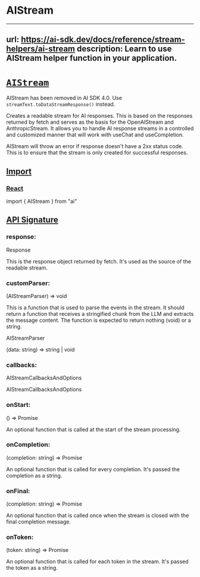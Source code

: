 # AIStream


---
url: https://ai-sdk.dev/docs/reference/stream-helpers/ai-stream
description: Learn to use AIStream helper function in your application.
---


# [`AIStream`](#aistream)


AIStream has been removed in AI SDK 4.0. Use `streamText.toDataStreamResponse()` instead.

Creates a readable stream for AI responses. This is based on the responses returned by fetch and serves as the basis for the OpenAIStream and AnthropicStream. It allows you to handle AI response streams in a controlled and customized manner that will work with useChat and useCompletion.

AIStream will throw an error if response doesn't have a 2xx status code. This is to ensure that the stream is only created for successful responses.


## [Import](#import)



### [React](#react)


import { AIStream } from "ai"


## [API Signature](#api-signature)



### response:


Response

This is the response object returned by fetch. It's used as the source of the readable stream.


### customParser:


(AIStreamParser) => void

This is a function that is used to parse the events in the stream. It should return a function that receives a stringified chunk from the LLM and extracts the message content. The function is expected to return nothing (void) or a string.

AIStreamParser

(data: string) => string | void


### callbacks:


AIStreamCallbacksAndOptions

AIStreamCallbacksAndOptions


### onStart:


() => Promise<void>

An optional function that is called at the start of the stream processing.


### onCompletion:


(completion: string) => Promise<void>

An optional function that is called for every completion. It's passed the completion as a string.


### onFinal:


(completion: string) => Promise<void>

An optional function that is called once when the stream is closed with the final completion message.


### onToken:


(token: string) => Promise<void>

An optional function that is called for each token in the stream. It's passed the token as a string.
